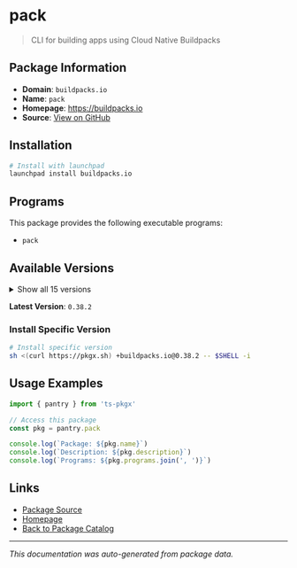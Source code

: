# pack

> CLI for building apps using Cloud Native Buildpacks

## Package Information

- **Domain**: `buildpacks.io`
- **Name**: `pack`
- **Homepage**: https://buildpacks.io
- **Source**: [View on GitHub](https://github.com/pkgxdev/pantry/tree/main/projects/buildpacks.io/package.yml)

## Installation

```bash
# Install with launchpad
launchpad install buildpacks.io
```

## Programs

This package provides the following executable programs:

- `pack`

## Available Versions

<details>
<summary>Show all 15 versions</summary>

- `0.38.2`, `0.38.1`, `0.38.0`, `0.37.0`, `0.36.4`
- `0.36.3`, `0.36.2`, `0.36.1`, `0.36.0`, `0.35.1`
- `0.35.0`, `0.34.2`, `0.34.1`, `0.34.0`, `0.33.2`

</details>

**Latest Version**: `0.38.2`

### Install Specific Version

```bash
# Install specific version
sh <(curl https://pkgx.sh) +buildpacks.io@0.38.2 -- $SHELL -i
```

## Usage Examples

```typescript
import { pantry } from 'ts-pkgx'

// Access this package
const pkg = pantry.pack

console.log(`Package: ${pkg.name}`)
console.log(`Description: ${pkg.description}`)
console.log(`Programs: ${pkg.programs.join(', ')}`)
```

## Links

- [Package Source](https://github.com/pkgxdev/pantry/tree/main/projects/buildpacks.io/package.yml)
- [Homepage](https://buildpacks.io)
- [Back to Package Catalog](../../package-catalog.md)

---

*This documentation was auto-generated from package data.*
